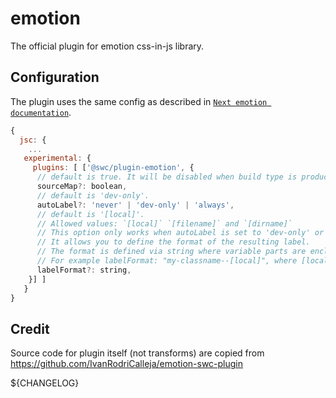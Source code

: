 # emotion

The official plugin for emotion css-in-js library.

## Configuration

The plugin uses the same config as described in
[`Next emotion documentation`](https://nextjs.org/docs/advanced-features/compiler#emotion).

```js
{
  jsc: {
    ...
   experimental: {
     plugins: [ ['@swc/plugin-emotion', {
      // default is true. It will be disabled when build type is production.
      sourceMap?: boolean,
      // default is 'dev-only'.
      autoLabel?: 'never' | 'dev-only' | 'always',
      // default is '[local]'.
      // Allowed values: `[local]` `[filename]` and `[dirname]`
      // This option only works when autoLabel is set to 'dev-only' or 'always'.
      // It allows you to define the format of the resulting label.
      // The format is defined via string where variable parts are enclosed in square brackets [].
      // For example labelFormat: "my-classname--[local]", where [local] will be replaced with the name of the variable the result is assigned to.
      labelFormat?: string,
    }] ]
   }
}
```

## Credit

Source code for plugin itself (not transforms) are copied from
https://github.com/IvanRodriCalleja/emotion-swc-plugin

${CHANGELOG}
